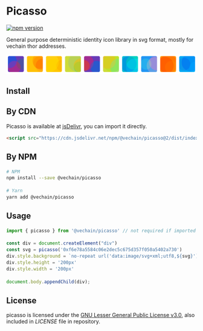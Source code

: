 # Picasso

[![npm version](https://badge.fury.io/js/%40vechain%2Fpicasso.svg)](https://badge.fury.io/js/%40vechain%2Fpicasso)

General purpose deterministic identity icon library in svg format, mostly for vechain thor addresses.

![sample](./sample.png)

## Install

## By CDN

Picasso is available at [jsDelivr](https://www.jsdelivr.com/package/npm/@vechain/picasso), you can import it directly.

``` html
<script src="https://cdn.jsdelivr.net/npm/@vechain/picasso@2/dist/index.all.min.js"></script>
```

## By NPM

``` bash
# NPM
npm install --save @vechain/picasso

# Yarn
yarn add @vechain/picasso
```

## Usage

``` javascript
import { picasso } from '@vechain/picasso' // not required if imported from script tag

const div = document.createElement("div")
const svg = picasso('0xf6e78a5584c06e2dec5c675d357f050a5402a730')
div.style.background = `no-repeat url('data:image/svg+xml;utf8,${svg}')`
div.style.height = '200px' 
div.style.width = '200px' 

document.body.appendChild(div);
```


## License

picasso is licensed under the [GNU Lesser General Public License v3.0](https://www.gnu.org/licenses/lgpl-3.0.html), also included in *LICENSE* file in repository.

